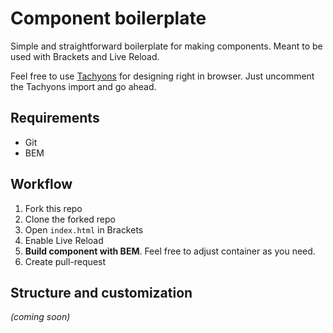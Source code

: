 # Component boilerplate
Simple and straightforward boilerplate for making components. Meant to be used with Brackets and Live Reload.

Feel free to use [Tachyons](http://tachyons.io/) for designing right in browser. Just uncomment the Tachyons import and go ahead.

## Requirements
 - Git
 - BEM

## Workflow
1. Fork this repo
2. Clone the forked repo
3. Open `index.html` in Brackets
4. Enable Live Reload
5. __Build component with BEM__. Feel free to adjust container as you need.
6. Create pull-request

## Structure and customization
_(coming soon)_
